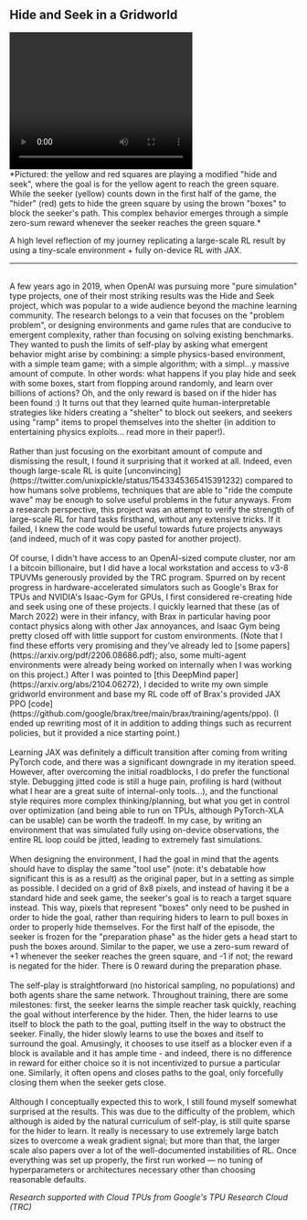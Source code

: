 ## Hide and Seek in a Gridworld
<video width="320" height="240" controls>
  <source src="/images/squares.mp4" type="video/mp4">
Your browser does not support the video tag.
</video>
<br>
*Pictured: the yellow and red squares are playing a modified "hide and seek", where the goal is for the yellow agent to reach the green square. While the seeker (yellow) counts down in the first half of the game, the "hider" (red) gets to hide the green square by using the brown "boxes" to block the seeker's path. This complex behavior emerges through a simple zero-sum reward whenever the seeker reaches the green square.*

A high level reflection of my journey replicating a large-scale RL result by using a tiny-scale environment + fully on-device RL with JAX. 
<br>
<hr/>
<br>
A few years ago in 2019, when OpenAI was pursuing more "pure simulation" type projects, one of their most striking results was the Hide and Seek project, which was popular to a wide audience beyond the machine learning community. The research belongs to a vein that focuses on the "problem problem", or designing environments and game rules that are conducive to emergent complexity, rather than focusing on solving existing benchmarks. They wanted to push the limits of self-play by asking what emergent behavior might arise by combining: a simple physics-based environment, with a simple team game; with a simple algorithm; with a simpl...y massive amount of compute. In other words: what happens if you play hide and seek with some boxes, start from flopping around randomly, and learn over billions of actions? Oh, and the only reward is based on if the hider has been found :) It turns out that they learned quite human-interpretable strategies like hiders creating a "shelter" to block out seekers, and seekers using "ramp" items to propel themselves into the shelter (in addition to entertaining physics exploits... read more in their paper!). 
<br>
<br>
Rather than just focusing on the exorbitant amount of compute and dismissing the result, I found it surprising that it worked at all. Indeed, even though large-scale RL is quite [unconvincing](https://twitter.com/unixpickle/status/1543345365415391232) compared to how humans solve problems, techniques that are able to "ride the compute wave" may be enough to solve useful problems in the futur anyways. From a research perspective, this project was an attempt to verify the strength of large-scale RL for hard tasks firsthand, without any extensive tricks. If it failed, I knew the code would be useful towards future projects anyways (and indeed, much of it was copy pasted for another project).
<br>
<br>
Of course, I didn't have access to an OpenAI-sized compute cluster, nor am I a bitcoin billionaire, but I did have a local workstation and access to v3-8 TPUVMs generously provided by the TRC program. Spurred on by recent progress in hardware-accelerated simulators such as Google's Brax for TPUs and NVIDIA's Isaac-Gym for GPUs, I first considered re-creating hide and seek using one of these projects. I quickly learned that these (as of March 2022) were in their infancy, with Brax in particular having poor contact physics along with other Jax annoyances, and Isaac Gym being pretty closed off with little support for custom environments. (Note that I find these efforts very promising and they've already led to [some papers](https://arxiv.org/pdf/2206.08686.pdf); also, some multi-agent environments were already being worked on internally when I was working on this project.) After I was pointed to [this DeepMind paper](https://arxiv.org/abs/2104.06272), I decided to write my own simple gridworld environment and base my RL code off of Brax's provided JAX PPO [code](https://github.com/google/brax/tree/main/brax/training/agents/ppo). (I ended up rewriting most of it in addition to adding things such as recurrent policies, but it provided a nice starting point.)
<br>
<br>
Learning JAX was definitely a difficult transition after coming from writing PyTorch code, and there was  a significant downgrade in my iteration speed. However, after overcoming the initial roadblocks, I do prefer the functional style. Debugging jitted code is still a huge pain, profiling is hard (without what I hear are a great suite of internal-only tools...), and the functional style requires more complex thinking/planning, but what you get in control over optimization (and being able to run on TPUs, although PyTorch-XLA can be usable) can be worth the tradeoff. In my case, by writing an environment that was simulated fully using on-device observations, the entire RL loop could be jitted, leading to extremely fast simulations.
<br>
<br>
When designing the environment, I had the goal in mind that the agents should have to display the same "tool use" (note: it's debatable how significant this is as a result) as the original paper, but in a setting as simple as possible. I decided on a grid of 8x8 pixels, and instead of having it be a standard hide and seek game, the seeker's goal is to reach a target square instead. This way, pixels that represent "boxes" only need to be pushed in order to hide the goal, rather than requiring hiders to learn to pull boxes in order to properly hide themselves. For the first half of the episode, the seeker is frozen for the "preparation phase" as the hider gets a head start to push the boxes around.  Similar to the paper, we use a zero-sum reward of +1 whenever the seeker reaches the green square, and -1 if not; the reward is negated for the hider. There is 0 reward during the preparation phase. 
<br>
<br>
The self-play is straightforward (no historical sampling, no populations) and both agents share the same network. Throughout training, there are some milestones: first, the seeker learns the simple reacher task quickly, reaching the goal without interference by the hider. Then, the hider learns to use itself to block the path to the goal, putting itself in the way to obstruct the seeker. Finally, the hider slowly learns to use the boxes and itself to surround the goal. Amusingly, it chooses to use itself as a blocker even if a block is available and it has ample time - and indeed, there is no difference in reward for either choice so it is not incentivized to pursue a particular one. Similarly, it often opens and closes paths to the goal, only forcefully closing them when the seeker gets close.
<br>
<br>
Although I conceptually expected this to work, I still found myself somewhat surprised at the results. This was due to the difficulty of the problem, which although is aided by the natural curriculum of self-play, is still quite sparse for the hider to learn. It really is necessary to use extremely large batch sizes to overcome a weak gradient signal; but more than that, the larger scale also papers over a lot of the well-documented instabilities of RL. Once everything was set up properly, the first run worked — no tuning of hyperparameters or architectures necessary other than choosing reasonable defaults.

*Research supported with Cloud TPUs from Google's TPU Research Cloud (TRC)*